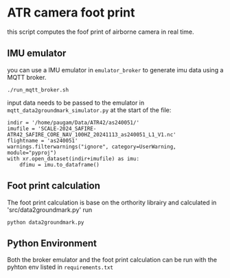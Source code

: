 # ATR camera foot print

this script computes the foof print of airborne camera in real time.

## IMU emulator
you can use a IMU emulator in `emulator_broker` to generate imu data using a MQTT broker.
```
./run_mqtt_broker.sh
```
input data needs to be passed to the emulator in `mqtt_data2groundmark_simulator.py` at the start of the file:
```
indir = '/home/paugam/Data/ATR42/as240051/'
imufile = 'SCALE-2024_SAFIRE-ATR42_SAFIRE_CORE_NAV_100HZ_20241113_as240051_L1_V1.nc'
flightname = 'as240051'
warnings.filterwarnings("ignore", category=UserWarning, module="pyproj")
with xr.open_dataset(indir+imufile) as imu:
    dfimu = imu.to_dataframe()
```

## Foot print calculation
The foot print calculation is base on the orthority librairy and calculated in 'src/data2groundmark.py'
run 
```
python data2groundmark.py
```

## Python Environment
Both the broker emulator and the foot print calculation can be run with the pyhton env listed in `requirements.txt`
